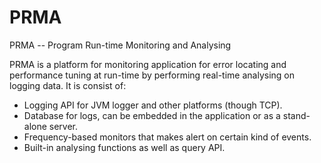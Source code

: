 PRMA
====

PRMA -- Program Run-time Monitoring and Analysing 

PRMA is a platform for monitoring application for error locating and performance tuning at run-time by performing real-time analysing on logging data.
It is consist of:
* Logging API for JVM logger and other platforms (though TCP).
* Database for logs, can be embedded in the application or as a stand-alone server.
* Frequency-based monitors that makes alert on certain kind of events.
* Built-in analysing functions as well as query API.
